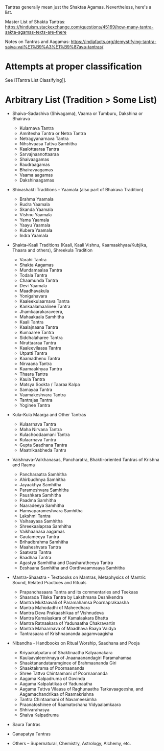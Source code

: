 Tantras generally mean just the Shaktaa Agamas. Nevertheless, here's a list.

Master List of Shakta Tantras: https://hinduism.stackexchange.com/questions/45169/how-many-tantra-sakta-agamas-texts-are-there

Notes on Tantras and Aagamas: https://indiafacts.org/demystifying-tantra-saiva-vai%E1%B9%A3%E1%B9%87ava-tantras/

# Attempts at proper classification
See [[Tantra List Classifying]].
# Arbitrary List (Tradition > Some List)
- Shaiva–Sadashiva (Shivagama), Vaama or Tumburu, Dakshina or Bhairava
	- Kularnava Tantra
	- Amritesha Tantra or Netra Tantra
	- Netragyanarnava Tantra
	- Nihshvaasa Tattva Samhitha
	- Kaalottaaraa Tantra
	- Sarvajnaanottaaraa
	- Shaivaagamas
	- Raudraagamas
	- Bhairavaagamas
	- Vaama aagamas
	- Dakshinaagamas

- Shivashakti Traditions – Yaamala (also part of Bhairava Tradition)
	- Brahma Yaamala
	- Rudra Yaamala
	- Skanda Yaamala
	- Vishnu Yaamala
	- Yama Yaamala
	- Yaayu Yaamala
	- Kubera Yaamala
	- Indra Yaamala

- Shakta–Kaali Traditions (Kaali, Kaali Vishnu, Kaamaakhyaa/Kubjika, Thaara and others), Shreekula Tradition
	- Varahi Tantra
	- Shakta Aagamas
	- Mundamaalaa Tantra
	- Todala Tantra
	- Chaamunda Tantra
	- Devi Yaamala
	- Maadhavakula
	- Yonigahavara
	- Kaaleekulaarnava Tantra
	- Kankaalamaalinee Tantra
	- Jhamkaarakaraveera,
	- Mahaakaala Samhitha
	- Kaali Tantra
	- Kaalajnaana Tantra
	- Kumaaree Tantra
	- Siddhalaharee Tantra
	- Niruttaaraa Tantra
	- Kaaleevilaasa Tantra
	- Utpatti Tantra
	- Kaamadhenu Tantra
	- Nirvaana Tantra
	- Kaamaakhyaa Tantra
	- Thaara Tantra
	- Kaula Tantra
	- Matsya Sookta / Taaraa Kalpa
	- Samayaa Tantra
	- Vaamakeshvara Tantra
	- Tantrajaa Tantra
	- Yoginee Tantra

- Kula–Kula Maarga and Other Tantras
	- Kulaarnava Tantra
	- Maha Nirvana Tantra
	- Kulachoodaamani Tantra
	- Kulaarnava Tantra
	- Gupta Saadhana Tantra
	- Maatrikaabheda Tantra

- Vaishnava–Vaikhanasas, Pancharatra, Bhakti-oriented Tantras of Krishna and Raama
	- Pancharaatra Samhitha
	- Ahirbudhnya Samhitha
	- Jayaakhya Samhitha
	- Parameshvara Samhitha
	- Paushkara Samhitha
	- Paadma Samhitha
	- Naaradeeya Samhitha
	- Hamsaparameshvara Samhitha
	- Lakshmi Tantra
	- Vaihaayasa Samhitha
	- Shreekaalapraa Samhitha
	- Vaikhaanasa aagamas
	- Gautameeya Tantra
	- Brihadbrahma Samhitha
	- Maaheshvara Tantra
	- Saatvata Tantra
	- Raadhaa Tantra
	- Agastya Samhitha and Daasharatheeya Tantra
	- Eeshaana Samhitha and Oordhvaamnaaya Samhitha

- Mantra-Shaastra - Textbooks on Mantras, Metaphysics of Mantric Sound, Related Practices and Rituals
	- Prapanchasaara Tantra and its commentaries and Teekaas
	- Shaarada Tilaka Tantra by Lakshmana Deshikendra
	- Mantra Muktaavali of Paramahamsa Poornaprakaasha
	- Mantra Mahodadhi of Maheedhara
	- Mantra Deva Prakaashikaa of Vishnudeva
	- Mantra Kamalaakara of Kamalaakara Bhatta
	- Mantra Ratnaakara of Yadunaatha Chakravartin
	- Mantra Mahaarnava of Maadhava Raaya Vaidya
	- Tantrasaara of Krishnaananda aagamvaagisha

- Nibandha - Handbooks on Ritual Worship, Saadhana and Pooja
	- Kriyaakalpataru of Shaktinaatha Kalyaanakara
	- Kaulaavaleenirnaya of Jnaanaanandagiri Paramahamsa
	- Shaaktanandataramginee of Brahmaananda Giri
	- Shaaktakrama of Poornaananda
	- Shree Tattva Chintaamani of Poornaananda
	- Aagama Kalpadruma of Govinda
	- Aagama Kalpalatikaa of Yadunaatha
	- Aagama Tattva Vilaasa of Raghunaatha Tarkavaageesha, and Aagamachandrikaa of Raamakrishna
	- Tantra Chintaamani of Navameesimha
	- Praanatoshinee of Raamatoshana Vidyaalamkaara
	- Shhivarahasya
	- Shaiva Kalpadruma

- Saura Tantras
- Ganapatya Tantras
- Others – Supernatural, Chemistry, Astrology, Alchemy, etc.